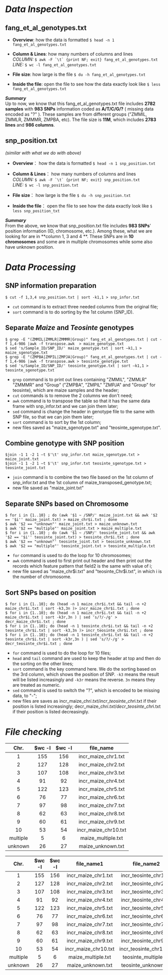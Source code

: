  

# _Data Inspection_    
## fang\_et\_al\_genotypes.txt  
  
- **Overview**: how the data is formatted `$ head -n 1  fang_et_al_genotypes.txt`

- **Column & Lines**: how many numbers of columns and lines   
_COLUMN:_  ``$ awk -F `\t` {print NF; exit} fang_et_al_genotypes.txt ``   
_LINE:_  `$ wc -l fang_et_al_genotypes.txt`

- **File size**: how large is the file `$ du -h fang_et_al_genotypes.txt `

- **Inside the file**: open the file to see how the data exactly look like `$ less fang_et_al_genotypes.txt`

**_Summary_**  
Up to now, we know that this fang\_et\_al\_genotypes.txt file includes **2782 samples** with **983 SNPs** information coded as **A/T/C/G/?** ( missing data encoded as "?" ). These samples are from different groups ("ZMMIL, ZMMLR, ZMMMR, ZMPBA, etc). The file size is **11M**, which includes **2783 lines** and **986 columns**.  



## snp_position.txt

_(similar with what we do with above)_  
 
- **Overview**： how the data is formatted `$ head -n 1 snp_position.txt`  
	
- **Column & Lines**： how many numbers of columns and lines   
_COLUMN:_  ``$ awk -F `\t` {print NF; exit} snp_position.txt ``   
_LINE:_  `$ wc -l snp_position.txt`  

- **File size**： how large is the file `$ du -h snp_position.txt`

- **Inside the file**： open the file to see how the data exactly look like `$ less snp_position_txt`  
	
**_Summary_**  
From the above, we know that snp\_position.txt file includes **983 SNPs**' position information (ID, chromosome, etc.). Among these, what we are looking for are in **column 1, 3 and 4 **. These SNPs are in **10 chromosomes** and some are in multiple chromosomes while some also have unknown position.

# _Data Processing_ 
## SNP information preparation  
	$ cut -f 1,3,4 snp_position.txt | sort -k1,1 > snp_infor.txt  
  
 -  `cut` command is to extract three needed columns from the original file;     
 -  `sort` command is to do sorting by the 1st column (SNP_ID).    
## Separate _Maize_ and _Teosinte_ genotypes   
	$ grep -E "(ZMMIL|ZMMLR|ZMMMR|Group)" fang_et_al_genotypes.txt | cut -f 1,4-986 |awk -f transpose.awk  > maize_genotype.txt  
	$ sed 's/Sample_ID/SNP_ID/' maize_genotype.txt | sort –k1,1 > maize_sgenotype.txt 
	$ grep -E "(ZMPBA|ZMPIL|ZMPJA|Group)" fang_et_al_genotypes.txt | cut -f 1,4-986 |awk -f transpose.awk > teosinte_genotype.txt  
	$ sed 's/Sample_ID/SNP_ID/' teosinte_genotype.txt | sort –k1,1 > teosinte_sgenotype.txt
 - `grep` command is to print out lines containing "ZMMIL", "ZMMLR" "ZMMMR" and "Group" ("ZMPBA", "ZMPIL" "ZMPJA" and "Group" for teosinte), which are maize samples and the header;
 - `cut` commands is to remove the 2 columns we don't need;
 - `awk` command is to transpose the table so that it has the same data frame with snp_infor.txt and we can join them later;
 - `sed` command is change the header in genotype file to the same with SNP file, so that we can join them later;
 - `sort` command is to sort by the 1st column;
 - new files saved as "maize\_sgenotype.txt" and "teosinte\_sgenotype.txt".  

## Combine genotype with SNP position      
	$join -1 1 -2 1 –t $'\t' snp_infor.txt maize_sgenotype.txt > maize_joint.txt  
	$join -1 1 -2 1 –t $'\t' snp_infor.txt teosinte_sgenotype.txt > teosinte_joint.txt				
 - `join` command is to combine the two file based on the 1st column of snp_infor.txt and the 1st column of maize_transposed_genotype.txt; 
 - new file saved as "maize_joint.txt"
## Separate SNPs based on Chromosome   
	$ for i in {1..10} ; do (awk '$1 ~ /SNP/' maize_joint.txt && awk '$2 == '$i'' maize_joint.txt) > maize_chr$i.txt ; done
	$ awk '$2 == "unknown"' maize_joint.txt > maize_unknown.txt
	$ awk '$2 == "multiple"' maize_joint.txt > maize_multiple.txt
	$ for i in {1..10} ; do (awk '$1 ~ /SNP/' teosinte_joint.txt && awk '$2 == '$i'' teosinte_joint.txt) > teosinte_chr$i.txt ; done
	$ awk '$2 == "unknown"' teosinte_joint.txt > teosinte_unknown.txt
	$ awk '$2 == "multiple"' teosinte_joint.txt > teosinte_multiple.txt
 - `for` command is used to do the loop for 10 chromosomes;
 - `awk` command is used to first print out header and then print out the records which feature pattern that field2 is the same with value of i;
 - new file saved as "maize_chr$i.txt" and "teosinte_Chr$i.txt", in which i is the number of chromosome.

## Sort SNPs based on position 

	$ for i in {1..10}; do (head -n 1 maize_chr$i.txt && tail -n +2 maize_chr$i.txt | sort -k3,3n )> incr_maize_chr$i.txt ; done
	$ for i in {1..10}; do (head -n 1 maize_chr$i.txt && tail -n +2 maize_chr$i.txt | sort -k3r,3n ) | sed 's/?/-/g' > decr_maize_chr$i.txt ; done
	$ for i in {1..10}; do (head -n 1 teosinte_chr$i.txt && tail -n +2 teosinte_chr$i.txt | sort -k3,3n )> incr_teosinte_chr$i.txt ; done
	$ for i in {1..10}; do (head -n 1 teosinte_chr$i.txt && tail -n +2 teosinte_chr$i.txt | sort -k3r,3n ) | sed 's/?/-/g' > decr_teosinte_chr$i.txt ; done
 - `for` command is used to do the loop for 10 files;
 - `head` and `tail` command are used to keep the header at top and then do the sorting on the other lines;
 - `sort` command is the key command here. We do the sorting based on the 3rd column, which shows the position of SNP. `-k3` means the result will be listed increasingly and `-k3r` means the reverse. `3n` means they are treated as numeric. 
 - `sed` command is used to switch the "?", which is encoded to be missing data, to "-";
 - new files are saves as incr\_maize\_chr$i.txt / incr\_teosinte\_chr$i.txt if their position is listed increasingly; decr\_maize\_chr$i.txt / decr\_teosinte\_chr$i.txt if their position is listed decreasingly.
# _File checking_  
  


 | Chr. | $wc -l | $wc -l |  file_name |
 |:-----: |:-----:|:-----:|:-----:| 
 | 1 | 155 | 156 | incr_maize_chr1.txt|  
 | 2 | 127 | 128 | incr_maize_chr2.txt|  
 | 3 | 107 | 108 | incr_maize_chr3.txt|  
 | 4 | 91 | 92 | incr_maize_chr4.txt|  
 | 5 | 122 | 123 | incr_maize_chr5.txt|  
 | 6 | 76 | 77 | incr_maize_chr6.txt|  
 | 7 |  97| 98 | incr_maize_chr7.txt|  
 | 8 | 62 | 63 | incr_maize_chr8.txt|  
 | 9 | 60 | 61 | incr_maize_chr9.txt|  
 | 10 | 53 | 54 | incr_maize_chr10.txt|  
 | multiple | 5 | 6 | maize_multiple.txt|  
 | unknown | 26 | 27 | maize_unknown.txt|  
  


 | Chr. | $wc -l | $wc -l | file_name1 | file_name2 |
 |:-----: |:-----:|:-----:|:-----:|:-----:|
 | 1 | 155 | 156 | incr_maize_chr1.txt|  incr_teosinte_chr1.txt |
 | 2 | 127 | 128 | incr_maize_chr2.txt|  incr_teosinte_chr2.txt |
 | 3 | 107 | 108 | incr_maize_chr3.txt|  incr_teosinte_chr3.txt |
 | 4 | 91 | 92 | incr_maize_chr4.txt|  incr_teosinte_chr4.txt |
 | 5 | 122 | 123 | incr_maize_chr5.txt|  incr_teosinte_chr5.txt |
 | 6 | 76 | 77 | incr_maize_chr6.txt|  incr_teosinte_chr6.txt |
 | 7 |  97| 98 | incr_maize_chr7.txt|  incr_teosinte_chr7.txt |
 | 8 | 62 | 63 | incr_maize_chr8.txt|  incr_teosinte_chr8.txt |
 | 9 | 60 | 61 | incr_maize_chr9.txt|  incr_teosinte_chr9.txt |
 | 10 | 53 | 54 | incr_maize_chr10.txt|  incr_teosinte_chr10.txt |
 | multiple | 5 | 6 | maize_multiple.txt| teosinte_multiple.txt |
 | unknown | 26 | 27 | maize_unknown.txt| teosinte_unknown.txt |
